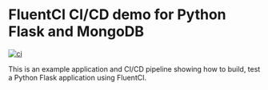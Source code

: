 # FluentCI CI/CD demo for Python Flask and MongoDB

[![ci](https://github.com/fluentci-demos/fluentci-demo-python-flask/actions/workflows/ci.yml/badge.svg)](https://github.com/fluentci-demos/fluentci-demo-python-flask/actions/workflows/ci.yml)

This is an example application and CI/CD pipeline showing how to build, test a Python Flask application using FluentCI.

